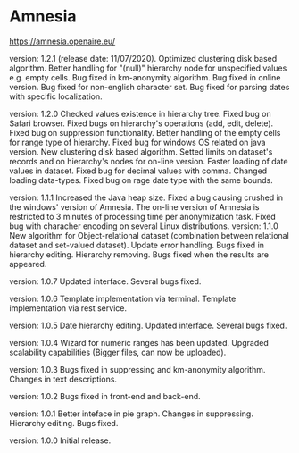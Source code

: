 # Amnesia
https://amnesia.openaire.eu/


version: 1.2.1 (release date: 11/07/2020).
Optimized clustering disk based algorithm.
Better handling for "(null)" hierarchy node for unspecified values e.g. empty cells.
Bug fixed in km-anonymity algorithm.
Bug fixed in online version.
Bug fixed for non-english character set.
Bug fixed for parsing dates with specific localization.

version: 1.2.0
Checked values existence in hierarchy tree.
Fixed bug on Safari browser.
Fixed bugs on hierarchy's operations (add, edit, delete).
Fixed bug on suppression functionality.
Better handling of the empty cells for range type of hierarchy.
Fixed bug for windows OS related on java version.
New clustering disk based algorithm.
Setted limits on dataset's records and on hierarchy's nodes for on-line version.
Faster loading of date values in dataset.
Fixed bug for decimal values with comma.
Changed loading data-types.
Fixed bug on rage date type with the same bounds.

version: 1.1.1
Increased the Java heap size.
Fixed a bug causing crushed in the windows' version of Amnesia.
The on-line version of Amnesia is restricted to 3 minutes of processing time per anonymization task.
Fixed bug with characher encoding on several Linux distributions.
version: 1.1.0
New algorithm for Object-relational dataset (combination between relational dataset and set-valued dataset).
Update error handling.
Bugs fixed in hierarchy editing.
Hierarchy removing.
Bugs fixed when the results are appeared.

version: 1.0.7
Updated interface.
Several bugs fixed.

version: 1.0.6
Template implementation via terminal.
Template implementation via rest service.

version: 1.0.5
Date hierarchy editing.
Updated interface.
Several bugs fixed.

version: 1.0.4
Wizard for numeric ranges has been updated.
Upgraded scalability capabilities (Bigger files, can now be uploaded).

version: 1.0.3
Bugs fixed in suppressing and km-anonymity algorithm.
Changes in text descriptions.

version: 1.0.2
Bugs fixed in front-end and back-end.

version: 1.0.1
Better inteface in pie graph.
Changes in suppressing.
Hierarchy editing.
Bugs fixed.

version: 1.0.0
Initial release.

